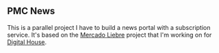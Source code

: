 ## PMC News

This is a parallel project I have to build a news portal with a subscription service. It's based on the [Mercado Liebre] project that I'm working on for [Digital House].

<!-- Links -->

[Mercado Liebre]: https://github.com/pablocappetta/mercado-liebre
[Digital House]: https://www.digitalhouse.com/
